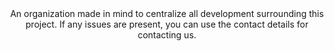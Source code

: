 <div align='center'>
  An organization made in mind to centralize all development surrounding this project.
  If any issues are present, you can use the contact details for contacting us.
</div>

